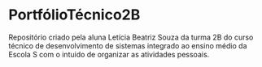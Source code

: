 # PortfólioTécnico2B
Repositório criado pela aluna Letícia Beatriz Souza da turma 2B do curso técnico de desenvolvimento de sistemas integrado ao ensino médio da Escola S com o intuido de organizar as atividades pessoais.
